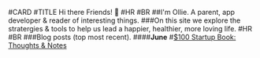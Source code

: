 #CARD
#TITLE Hi there Friends! 👋
#HR 
#BR
##I'm Ollie. A parent, app developer & reader of interesting things. 
###On this site we explore the stratergies & tools to help us lead a happier, healthier, more loving life. 
#HR
#BR
###Blog posts (top most recent).
####<b>June</b>
#<a href="./$100Startup.html">$100 Startup Book: Thoughts & Notes</a>
